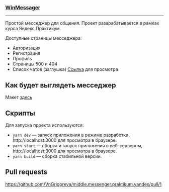 ### [WinMessager](https://condescending-lamport-4f12e6.netlify.app)
---

Простой месседжер для общения.
Проект разарабатывается в рамках курса Яндекс.Практикум.

Доступные страницы месседжера:

- Авторизация
- Регистрация
- Профиль
- Страницы 500 и 404
- Список чатов (заглушка)
[Ссылка](https://condescending-lamport-4f12e6.netlify.app) для просмотра

## Как будет выглядеть месседжер
Макет [здесь](https://www.figma.com/file/24EUnEHGEDNLdOcxg7ULwV/Chat?node-id=0%3A1)

## Скрипты

Для запуска проекта используются:

- `yarn dev` — запуск приложения в режиме разработки, http://localhost:3000 для просмотра в браузере.
- `yarn start` — сборка и запуск приложения с веб-сервером, http://localhost:3000 для просмотра в браузере.
- `yarn build` — сборка стабильной версии.

## Pull requests

https://github.com/VnGrigoreva/middle.messenger.praktikum.yandex/pull/1
